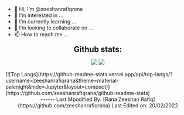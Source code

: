 - 👋 Hi, I’m @zeeshanrafiqrana
- 👀 I’m interested in ...
- 🌱 I’m currently learning ...
- 💞️ I’m looking to collaborate on ...
- 📫 How to reach me ...

<!---
zeeshanrafiqrana/zeeshanrafiqrana is a ✨ special ✨ repository because its `README.md` (this file) appears on your GitHub profile.
You can click the Preview link to take a look at your changes.
--->

<div align="center">
<h2 align="center" style="margin: 5px 10px;">Github stats:</h2> 

[![](https://github-readme-stats.vercel.app/api?username=zeeshanrafiqrana&show_icons=true&theme=tokyonight&hide_border=true&locale=en)](https://github.com/zeeshanrafiqrana)
[![](https://github-readme-streak-stats.herokuapp.com/?user=zeeshanrafiqrana&theme=material-palenight)](https://github.com/zeeshanrafiqrana)
</div>
[![Top Langs](https://github-readme-stats.vercel.app/api/top-langs/?username=zeeshanrafiqrana&theme=material-palenight&hide=Jupyter&layout=compact)](https://github.com/zeeshanrafiqrana/github-readme-stats)


<div align="center">
------
Last Mpodified By: [Rana Zeeshan Rafiq](https://github.com/zeeshanrafiqrana)
Last Edited on: 20/02/2022
